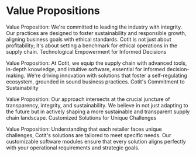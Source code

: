 # Value Propositions

Value Proposition: We're committed to leading the industry with integrity. Our practices are designed to foster sustainability and responsible growth, aligning business goals with ethical standards. Cotit is not just about profitability; it's about setting a benchmark for ethical operations in the supply chain.
Technological Empowerment for Informed Decisions

Value Proposition: At Cotit, we equip the supply chain with advanced tools, in-depth knowledge, and intuitive software, essential for informed decision-making. We're driving innovation with solutions that foster a self-regulating ecosystem, grounded in sound business practices.
Cotit's Commitment to Sustainability

Value Proposition: Our approach intersects at the crucial juncture of transparency, integrity, and sustainability. We believe in not just adapting to the future but in actively shaping a more sustainable and transparent supply chain landscape.
Customized Solutions for Unique Challenges

Value Proposition: Understanding that each retailer faces unique challenges, Cotit's solutions are tailored to meet specific needs. Our customizable software modules ensure that every solution aligns perfectly with your operational requirements and strategic goals.